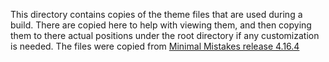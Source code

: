 This directory contains copies of the theme files that are used during a build. There are copied here to help with viewing them, and then copying them to there actual positions under the root directory if any customization is needed. The files were copied from [Minimal Mistakes release 4.16.4](https://github.com/mmistakes/minimal-mistakes/releases/tag/4.16.4)
